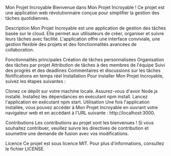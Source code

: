 Mon Projet Incroyable
Bienvenue dans Mon Projet Incroyable ! Ce projet est une application web révolutionnaire conçue pour simplifier la gestion des tâches quotidiennes.

Description
Mon Projet Incroyable est une application de gestion des tâches basée sur le cloud. Elle permet aux utilisateurs de créer, organiser et suivre leurs tâches avec facilité. L'application offre une interface conviviale, une gestion flexible des projets et des fonctionnalités avancées de collaboration.

Fonctionnalités principales
Création de tâches personnalisées
Organisation des tâches par projet
Attribution de tâches à des membres de l'équipe
Suivi des progrès et des deadlines
Commentaires et discussions sur les tâches
Notifications en temps réel
Installation
Pour installer Mon Projet Incroyable, suivez les étapes suivantes :

Clonez ce dépôt sur votre machine locale.
Assurez-vous d'avoir Node.js installé.
Installez les dépendances en exécutant npm install.
Lancez l'application en exécutant npm start.
Utilisation
Une fois l'application installée, vous pouvez accéder à Mon Projet Incroyable en ouvrant votre navigateur web et en accédant à l'URL suivante : http://localhost:3000.

Contributions
Les contributions au projet sont les bienvenues ! Si vous souhaitez contribuer, veuillez suivre les directives de contribution et soumettre une demande de fusion avec vos modifications.

Licence
Ce projet est sous licence MIT. Pour plus d'informations, consultez le fichier LICENSE.

